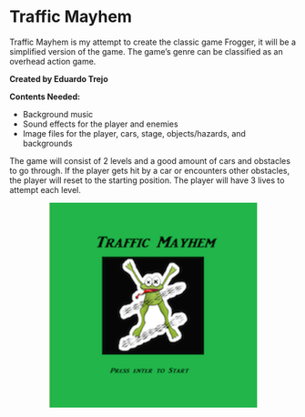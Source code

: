 # Traffic Mayhem

<p>Traffic Mayhem is my attempt to create the classic game Frogger, it will be a simplified version of the game. The game’s genre can be classified as an overhead action game.</p>

<b>Created by Eduardo Trejo </b>

<b>Contents Needed:</b>
* Background music
* Sound effects for the player and enemies 
* Image files for the player, cars, stage, objects/hazards, and backgrounds

<p>The game will consist of 2 levels and a good amount of cars and obstacles to go through. If the player gets hit by a car or encounters other obstacles, the player will reset to the starting position. The player will have 3 lives to attempt each level.</p>    
<p align="center">
<img src="https://github.com/eduardotrejo/Traffic-Mayhem/blob/master/title_screen.png"/>
</p>

